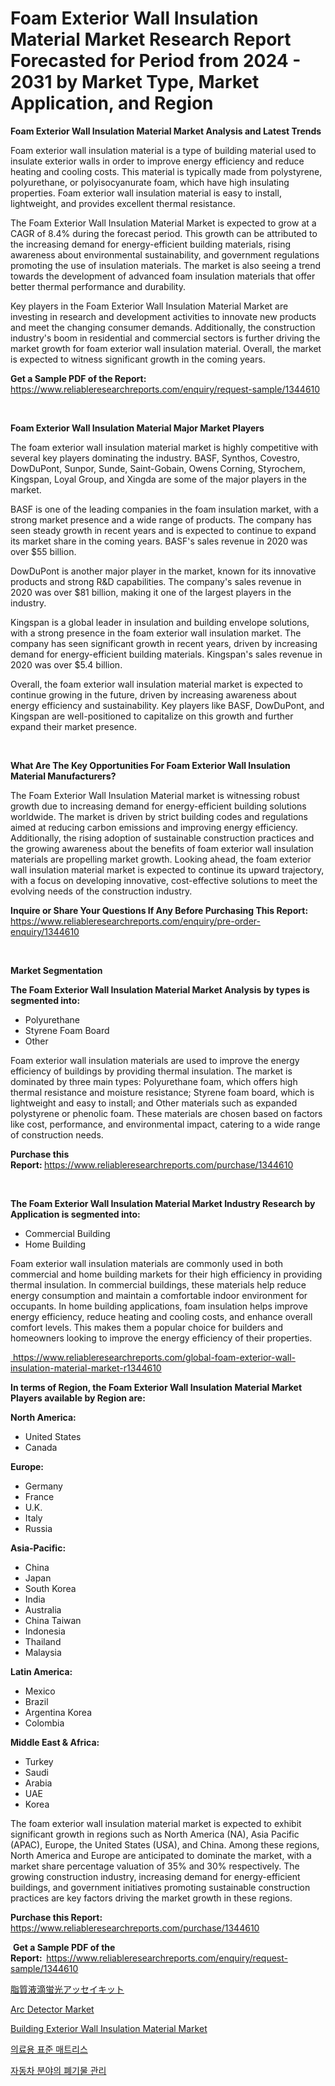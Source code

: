 <p><h1>Foam Exterior Wall Insulation Material Market Research Report Forecasted for Period from 2024 -  2031 by Market Type, Market Application, and Region</h1></p><p><strong>Foam Exterior Wall Insulation Material Market Analysis and Latest Trends</strong></p>
<p><p>Foam exterior wall insulation material is a type of building material used to insulate exterior walls in order to improve energy efficiency and reduce heating and cooling costs. This material is typically made from polystyrene, polyurethane, or polyisocyanurate foam, which have high insulating properties. Foam exterior wall insulation material is easy to install, lightweight, and provides excellent thermal resistance.</p><p>The Foam Exterior Wall Insulation Material Market is expected to grow at a CAGR of 8.4% during the forecast period. This growth can be attributed to the increasing demand for energy-efficient building materials, rising awareness about environmental sustainability, and government regulations promoting the use of insulation materials. The market is also seeing a trend towards the development of advanced foam insulation materials that offer better thermal performance and durability.</p><p>Key players in the Foam Exterior Wall Insulation Material Market are investing in research and development activities to innovate new products and meet the changing consumer demands. Additionally, the construction industry's boom in residential and commercial sectors is further driving the market growth for foam exterior wall insulation material. Overall, the market is expected to witness significant growth in the coming years.</p></p>
<p><strong>Get a Sample PDF of the Report:&nbsp;</strong> <a href="https://www.reliableresearchreports.com/enquiry/request-sample/1344610">https://www.reliableresearchreports.com/enquiry/request-sample/1344610</a></p>
<p>&nbsp;</p>
<p><strong>Foam Exterior Wall Insulation Material Major Market Players</strong></p>
<p><p>The foam exterior wall insulation material market is highly competitive with several key players dominating the industry. BASF, Synthos, Covestro, DowDuPont, Sunpor, Sunde, Saint-Gobain, Owens Corning, Styrochem, Kingspan, Loyal Group, and Xingda are some of the major players in the market.</p><p>BASF is one of the leading companies in the foam insulation market, with a strong market presence and a wide range of products. The company has seen steady growth in recent years and is expected to continue to expand its market share in the coming years. BASF's sales revenue in 2020 was over $55 billion.</p><p>DowDuPont is another major player in the market, known for its innovative products and strong R&D capabilities. The company's sales revenue in 2020 was over $81 billion, making it one of the largest players in the industry.</p><p>Kingspan is a global leader in insulation and building envelope solutions, with a strong presence in the foam exterior wall insulation market. The company has seen significant growth in recent years, driven by increasing demand for energy-efficient building materials. Kingspan's sales revenue in 2020 was over $5.4 billion.</p><p>Overall, the foam exterior wall insulation material market is expected to continue growing in the future, driven by increasing awareness about energy efficiency and sustainability. Key players like BASF, DowDuPont, and Kingspan are well-positioned to capitalize on this growth and further expand their market presence.</p></p>
<p>&nbsp;</p>
<p><strong>What Are The Key Opportunities For Foam Exterior Wall Insulation Material Manufacturers?</strong></p>
<p><p>The Foam Exterior Wall Insulation Material market is witnessing robust growth due to increasing demand for energy-efficient building solutions worldwide. The market is driven by strict building codes and regulations aimed at reducing carbon emissions and improving energy efficiency. Additionally, the rising adoption of sustainable construction practices and the growing awareness about the benefits of foam exterior wall insulation materials are propelling market growth. Looking ahead, the foam exterior wall insulation material market is expected to continue its upward trajectory, with a focus on developing innovative, cost-effective solutions to meet the evolving needs of the construction industry.</p></p>
<p><strong>Inquire or Share Your Questions If Any Before Purchasing This Report:</strong> <a href="https://www.reliableresearchreports.com/enquiry/pre-order-enquiry/1344610">https://www.reliableresearchreports.com/enquiry/pre-order-enquiry/1344610</a></p>
<p>&nbsp;</p>
<p><strong>Market Segmentation</strong></p>
<p><strong>The Foam Exterior Wall Insulation Material Market Analysis by types is segmented into:</strong></p>
<p><ul><li>Polyurethane</li><li>Styrene Foam Board</li><li>Other</li></ul></p>
<p><p>Foam exterior wall insulation materials are used to improve the energy efficiency of buildings by providing thermal insulation. The market is dominated by three main types: Polyurethane foam, which offers high thermal resistance and moisture resistance; Styrene foam board, which is lightweight and easy to install; and Other materials such as expanded polystyrene or phenolic foam. These materials are chosen based on factors like cost, performance, and environmental impact, catering to a wide range of construction needs.</p></p>
<p><strong>Purchase this Report:&nbsp;</strong><a href="https://www.reliableresearchreports.com/purchase/1344610">https://www.reliableresearchreports.com/purchase/1344610</a></p>
<p>&nbsp;</p>
<p><strong>The Foam Exterior Wall Insulation Material Market Industry Research by Application is segmented into:</strong></p>
<p><ul><li>Commercial Building</li><li>Home Building</li></ul></p>
<p><p>Foam exterior wall insulation materials are commonly used in both commercial and home building markets for their high efficiency in providing thermal insulation. In commercial buildings, these materials help reduce energy consumption and maintain a comfortable indoor environment for occupants. In home building applications, foam insulation helps improve energy efficiency, reduce heating and cooling costs, and enhance overall comfort levels. This makes them a popular choice for builders and homeowners looking to improve the energy efficiency of their properties.</p></p>
<p><a href="https://www.reliableresearchreports.com/global-foam-exterior-wall-insulation-material-market-r1344610">&nbsp;https://www.reliableresearchreports.com/global-foam-exterior-wall-insulation-material-market-r1344610</a></p>
<p><strong>In terms of Region, the Foam Exterior Wall Insulation Material Market Players available by Region are:</strong></p>
<p>
    <p> <strong> North America: </strong>
        <ul>
            <li>United States</li>
            <li>Canada</li>
        </ul>
        </p> 
    <p> <strong> Europe: </strong>
        <ul>
            <li>Germany</li>
            <li>France</li>
            <li>U.K.</li>
            <li>Italy</li>
            <li>Russia</li>
        </ul>
        </p> 
    <p> <strong> Asia-Pacific: </strong>
        <ul>
            <li>China</li>
            <li>Japan</li>
            <li>South Korea</li>
            <li>India</li>
            <li>Australia</li>
            <li>China Taiwan</li>
            <li>Indonesia</li>
            <li>Thailand</li>
            <li>Malaysia</li>
        </ul>
        </p> 
    <p> <strong> Latin America: </strong>
        <ul>
            <li>Mexico</li>
            <li>Brazil</li>
            <li>Argentina Korea</li>
            <li>Colombia</li>
        </ul>
        </p> 
    <p> <strong> Middle East & Africa: </strong>
        <ul>
            <li>Turkey</li>
            <li>Saudi</li>
            <li>Arabia</li>
            <li>UAE</li>
            <li>Korea</li>
        </ul>
    </p>
    </p>
<p><p>The foam exterior wall insulation material market is expected to exhibit significant growth in regions such as North America (NA), Asia Pacific (APAC), Europe, the United States (USA), and China. Among these regions, North America and Europe are anticipated to dominate the market, with a market share percentage valuation of 35% and 30% respectively. The growing construction industry, increasing demand for energy-efficient buildings, and government initiatives promoting sustainable construction practices are key factors driving the market growth in these regions.</p></p>
<p><strong>Purchase this Report: </strong><a href="https://www.reliableresearchreports.com/purchase/1344610">https://www.reliableresearchreports.com/purchase/1344610</a></p>
<p>&nbsp;<strong>Get a Sample PDF of the Report:&nbsp;&nbsp;</strong><a href="https://www.reliableresearchreports.com/enquiry/request-sample/1344610">https://www.reliableresearchreports.com/enquiry/request-sample/1344610</a></p>
<p><strong></strong></p>
<p><p><a href="https://medium.com/@madelynhowe2023/%E8%84%82%E8%B3%AA%E3%83%89%E3%83%AD%E3%83%83%E3%83%97%E3%83%AC%E3%83%83%E3%83%88%E8%9B%8D%E5%85%89%E3%82%A2%E3%83%83%E3%82%BB%E3%82%A4%E3%82%AD%E3%83%83%E3%83%88%E3%81%AE%E5%B8%82%E5%A0%B4%E8%A6%8F%E6%A8%A1%E3%81%AF-%E4%B8%96%E7%95%8C%E7%94%A3%E6%A5%AD%E3%81%AB%E3%81%8A%E3%81%91%E3%82%8B%E6%9C%80%E9%81%A9%E3%81%AA%E3%83%9E%E3%83%BC%E3%82%B1%E3%83%86%E3%82%A3%E3%83%B3%E3%82%B0%E3%83%81%E3%83%A3%E3%83%8D%E3%83%AB%E3%82%92%E7%A4%BA%E3%81%97%E3%81%A6%E3%81%84%E3%81%BE%E3%81%99-3e1f7ee0fee1">脂質液滴蛍光アッセイキット</a></p><p><a href="https://issuu.com/reportprime-2/docs/arc-detector-market-size-2030.pptx">Arc Detector Market</a></p><p><a href="https://github.com/barbarakss89/Market-Research-Report-List-1/blob/main/building-exterior-wall-insulation-material-market.md">Building Exterior Wall Insulation Material Market</a></p><p><a href="https://medium.com/@carolynurton5656/%EC%9D%98%EB%A3%8C-%ED%91%9C%EC%A4%80-%EB%A7%A4%ED%8A%B8%EB%A6%AC%EC%8A%A4-%EC%8B%9C%EC%9E%A5-%EB%B6%84%EC%84%9D-%EA%B8%80%EB%A1%9C%EB%B2%8C-%EC%82%B0%EC%97%85-%EC%A0%84%EB%A7%9D-%EB%B0%8F-%EC%98%88%EC%B8%A1-2024%EB%85%84%EB%B6%80%ED%84%B0-2031%EB%85%84%EA%B9%8C%EC%A7%80-9cac58896acc">의료용 표준 매트리스</a></p><p><a href="https://github.com/vsap75a286l/Market-Research-Report-List-2/blob/main/604278491470.md">자동차 분야의 폐기물 관리</a></p></p>